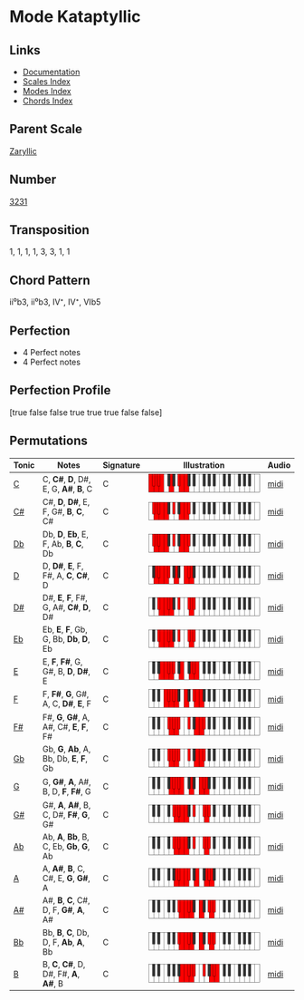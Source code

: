 # Mode Kataptyllic

## Links

- [Documentation](README.md)
- [Scales Index](Scales.md)
- [Modes Index](Modes.md)
- [Chords Index](Chords.md)

## Parent Scale

[Zaryllic](ScaleZaryllic.md)

## Number

[3231](https://ianring.com/musictheory/scales/3231)

## Transposition

1, 1, 1, 1, 3, 3, 1, 1

## Chord Pattern

ii⁰b3, ii⁰b3, IV⁺, IV⁺, VIb5

## Perfection

- 4 Perfect notes
- 4 Perfect notes

## Perfection Profile

[true false false true true true false false]

## Permutations

| Tonic | Notes | Signature | Illustration | Audio |
|-------|-------|-----------|--------------|-------|
| [C](ModeCNaturalKataptyllic.md) | C, **C#**, **D**, D#, E, G, **A#**, **B**, C | C | ![CNaturalKataptyllic](ModeCNaturalKataptyllic.png) | [midi](https://github.com/edipermadi/music/blob/main/docs/ModeCNaturalKataptyllic.mid?raw=true) |
| [C#](ModeCSharpKataptyllic.md) | C#, **D**, **D#**, E, F, G#, **B**, **C**, C# | C | ![CSharpKataptyllic](ModeCSharpKataptyllic.png) | [midi](https://github.com/edipermadi/music/blob/main/docs/ModeCSharpKataptyllic.mid?raw=true) |
| [Db](ModeDFlatKataptyllic.md) | Db, **D**, **Eb**, E, F, Ab, **B**, **C**, Db | C | ![DFlatKataptyllic](ModeDFlatKataptyllic.png) | [midi](https://github.com/edipermadi/music/blob/main/docs/ModeDFlatKataptyllic.mid?raw=true) |
| [D](ModeDNaturalKataptyllic.md) | D, **D#**, **E**, F, F#, A, **C**, **C#**, D | C | ![DNaturalKataptyllic](ModeDNaturalKataptyllic.png) | [midi](https://github.com/edipermadi/music/blob/main/docs/ModeDNaturalKataptyllic.mid?raw=true) |
| [D#](ModeDSharpKataptyllic.md) | D#, **E**, **F**, F#, G, A#, **C#**, **D**, D# | C | ![DSharpKataptyllic](ModeDSharpKataptyllic.png) | [midi](https://github.com/edipermadi/music/blob/main/docs/ModeDSharpKataptyllic.mid?raw=true) |
| [Eb](ModeEFlatKataptyllic.md) | Eb, **E**, **F**, Gb, G, Bb, **Db**, **D**, Eb | C | ![EFlatKataptyllic](ModeEFlatKataptyllic.png) | [midi](https://github.com/edipermadi/music/blob/main/docs/ModeEFlatKataptyllic.mid?raw=true) |
| [E](ModeENaturalKataptyllic.md) | E, **F**, **F#**, G, G#, B, **D**, **D#**, E | C | ![ENaturalKataptyllic](ModeENaturalKataptyllic.png) | [midi](https://github.com/edipermadi/music/blob/main/docs/ModeENaturalKataptyllic.mid?raw=true) |
| [F](ModeFNaturalKataptyllic.md) | F, **F#**, **G**, G#, A, C, **D#**, **E**, F | C | ![FNaturalKataptyllic](ModeFNaturalKataptyllic.png) | [midi](https://github.com/edipermadi/music/blob/main/docs/ModeFNaturalKataptyllic.mid?raw=true) |
| [F#](ModeFSharpKataptyllic.md) | F#, **G**, **G#**, A, A#, C#, **E**, **F**, F# | C | ![FSharpKataptyllic](ModeFSharpKataptyllic.png) | [midi](https://github.com/edipermadi/music/blob/main/docs/ModeFSharpKataptyllic.mid?raw=true) |
| [Gb](ModeGFlatKataptyllic.md) | Gb, **G**, **Ab**, A, Bb, Db, **E**, **F**, Gb | C | ![GFlatKataptyllic](ModeGFlatKataptyllic.png) | [midi](https://github.com/edipermadi/music/blob/main/docs/ModeGFlatKataptyllic.mid?raw=true) |
| [G](ModeGNaturalKataptyllic.md) | G, **G#**, **A**, A#, B, D, **F**, **F#**, G | C | ![GNaturalKataptyllic](ModeGNaturalKataptyllic.png) | [midi](https://github.com/edipermadi/music/blob/main/docs/ModeGNaturalKataptyllic.mid?raw=true) |
| [G#](ModeGSharpKataptyllic.md) | G#, **A**, **A#**, B, C, D#, **F#**, **G**, G# | C | ![GSharpKataptyllic](ModeGSharpKataptyllic.png) | [midi](https://github.com/edipermadi/music/blob/main/docs/ModeGSharpKataptyllic.mid?raw=true) |
| [Ab](ModeAFlatKataptyllic.md) | Ab, **A**, **Bb**, B, C, Eb, **Gb**, **G**, Ab | C | ![AFlatKataptyllic](ModeAFlatKataptyllic.png) | [midi](https://github.com/edipermadi/music/blob/main/docs/ModeAFlatKataptyllic.mid?raw=true) |
| [A](ModeANaturalKataptyllic.md) | A, **A#**, **B**, C, C#, E, **G**, **G#**, A | C | ![ANaturalKataptyllic](ModeANaturalKataptyllic.png) | [midi](https://github.com/edipermadi/music/blob/main/docs/ModeANaturalKataptyllic.mid?raw=true) |
| [A#](ModeASharpKataptyllic.md) | A#, **B**, **C**, C#, D, F, **G#**, **A**, A# | C | ![ASharpKataptyllic](ModeASharpKataptyllic.png) | [midi](https://github.com/edipermadi/music/blob/main/docs/ModeASharpKataptyllic.mid?raw=true) |
| [Bb](ModeBFlatKataptyllic.md) | Bb, **B**, **C**, Db, D, F, **Ab**, **A**, Bb | C | ![BFlatKataptyllic](ModeBFlatKataptyllic.png) | [midi](https://github.com/edipermadi/music/blob/main/docs/ModeBFlatKataptyllic.mid?raw=true) |
| [B](ModeBNaturalKataptyllic.md) | B, **C**, **C#**, D, D#, F#, **A**, **A#**, B | C | ![BNaturalKataptyllic](ModeBNaturalKataptyllic.png) | [midi](https://github.com/edipermadi/music/blob/main/docs/ModeBNaturalKataptyllic.mid?raw=true) |
